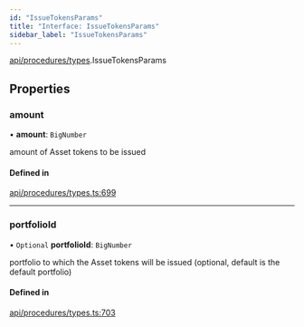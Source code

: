 ```yaml
---
id: "IssueTokensParams"
title: "Interface: IssueTokensParams"
sidebar_label: "IssueTokensParams"
---
```


[api/procedures/types](../../../../../modules/API/Procedures/Types/Types.md).IssueTokensParams

## Properties

### amount

• **amount**: `BigNumber`

amount of Asset tokens to be issued

#### Defined in

[api/procedures/types.ts:699](https://github.com/PolymeshAssociation/polymesh-sdk/blob/0dbd0ebd0/src/api/procedures/types.ts#L699)

___

### portfolioId

• `Optional` **portfolioId**: `BigNumber`

portfolio to which the Asset tokens will be issued (optional, default is the default portfolio)

#### Defined in

[api/procedures/types.ts:703](https://github.com/PolymeshAssociation/polymesh-sdk/blob/0dbd0ebd0/src/api/procedures/types.ts#L703)
